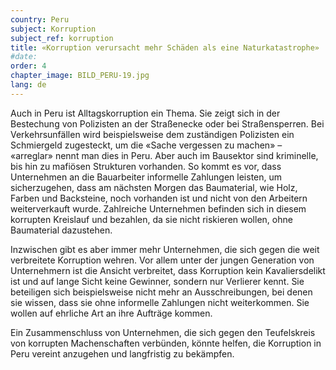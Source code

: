 ```yaml
---
country: Peru
subject: Korruption
subject_ref: korruption
title: «Korruption verursacht mehr Schäden als eine Naturkatastrophe»
#date:
order: 4
chapter_image: BILD_PERU-19.jpg
lang: de
---
```

<div class="content" markdown="1">
Auch in Peru ist Alltagskorruption ein Thema. Sie zeigt sich in der Bestechung von Polizisten an der Straßenecke oder bei Straßensperren. Bei Verkehrsunfällen wird beispielsweise dem zuständigen Polizisten ein Schmiergeld zugesteckt, um die «Sache vergessen zu machen» – «arreglar» nennt man dies in Peru. Aber auch im Bausektor sind kriminelle, bis hin zu mafiösen Strukturen vorhanden. So kommt es vor, dass Unternehmen an die Bauarbeiter informelle Zahlungen leisten, um sicherzugehen, dass am nächsten Morgen das Baumaterial, wie Holz, Farben und Backsteine, noch vorhanden ist und nicht von den Arbeitern weiterverkauft wurde. Zahlreiche Unternehmen befinden sich in diesem korrupten Kreislauf und bezahlen, da sie nicht riskieren wollen, ohne Baumaterial dazustehen.

Inzwischen gibt es aber immer mehr Unternehmen, die sich gegen die weit verbreitete Korruption wehren. Vor allem unter der jungen Generation von Unternehmern ist die Ansicht verbreitet, dass Korruption kein Kavaliersdelikt ist und auf lange Sicht keine Gewinner, sondern nur Verlierer kennt. Sie beteiligen sich beispielsweise nicht mehr an Ausschreibungen, bei denen sie wissen, dass sie ohne informelle Zahlungen nicht weiterkommen. Sie wollen auf ehrliche Art an ihre Aufträge kommen.

Ein Zusammenschluss von Unternehmen, die sich gegen den Teufelskreis von korrupten Machenschaften verbünden, könnte helfen, die Korruption in Peru vereint anzugehen und langfristig zu bekämpfen.
</div>
